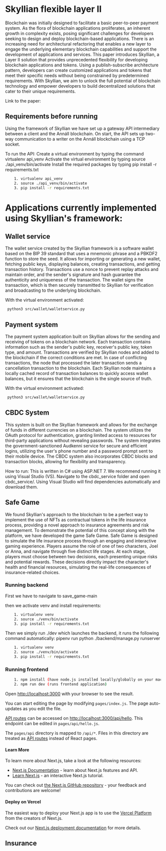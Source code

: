 
# Skyllian flexible layer II

Blockchain was initially designed to facilitate a basic peer-to-peer payment system. As the flora of blockchain applications proliferates, an inherent growth in complexity exists, posing significant challenges for developers seeking to design and deploy blockchain-based applications. There is an increasing need for architectural refactoring that enables a new layer to engage the underlying elementary blockchain capabilities and support the development of applications and services. This paper introduces Skyllian, a Layer II solution that provides unprecedented flexibility for developing blockchain applications and tokens. Using a publish-subscribe architecture pattern, developers can create customized applications and tokens that meet their specific needs without being constrained by predetermined requirements. With Skyllian, we aim to unlock the full potential of blockchain technology and empower developers to build decentralized solutions that cater to their unique requirements.

Link to the paper: <link>


##  Requirements before running


Using the framework of Skyllian we have set up a gateway API intermediary between a client and the Annáll blockchain. On start, the API sets up two-way communication to a writer on the Annáll blockchain using a TCP socket.


To run the API:
Create a virtual environment by typing the command virtualenv api_venv
Activate the virtual environment by typing source ./api_venv/bin/activate
Install the required packages by typing pip install -r requirements.txt



```bash
    1. virtualenv api_venv
    2. source ./api_venv/bin/activate
    3. pip install -r requirements.txt
```

# Applications currently implemented using Skyllian's framework:
## Wallet service
The wallet service created by the Skyllian framework is a software wallet based on the BIP 39 standard that uses a mnemonic phrase and a PBKDF2 function to store the seed. It allows for importing or generating a new wallet, fetching public keys, displaying balances, creating transactions, and getting transaction history. Transactions use a nonce to prevent replay attacks and maintain order, and the sender's signature and hash guarantee the authenticity and uniqueness of the transaction. The wallet signs the transaction, which is then securely transmitted to Skyllian for verification and broadcasting to the underlying blockchain.

With the virtual environment activated:
```bash
 python3 src/wallet/walletservice.py
```


## Payment system
The payment system application built on Skyllian allows for the sending and receiving of tokens on a blockchain network. Each transaction contains information such as the sender's public key, receiver's public key, token type, and amount. Transactions are verified by Skyllian nodes and added to the blockchain if the correct conditions are met. In case of conflicting transactions, the node that processed the later transaction sends a cancellation transaction to the blockchain. Each Skyllian node maintains a locally cached record of transaction balances to quickly access wallet balances, but it ensures that the blockchain is the single source of truth.

With the virtual environment activated:
```bash
 python3 src/wallet/walletservice.py
```

## CBDC System
This system is built on the Skyllian framework and allows for the exchange of funds in different currencies on a blockchain. The system utilizes the OAuth protocol for authentication, granting limited access to resources for third-party applications without revealing passwords. The system integrates the government-sanctioned Audkenni service for secure and efficient logins, utilizing the user's phone number and a password prompt sent to their mobile device. The CBDC system also incorporates CBDC blocks and transaction blocks, allowing for flexibility and transparency.

How to run:
This is written in C# using ASP.NET 7. We recommend running it using Visual Studio (VS). Navigate to the cbdc_service folder and open cbdc_service/. Using Visual Studio will find dependencies automatically and download them.

## Safe Game
We found Skyllian's approach to the blockchain to be a perfect way to implement the use of NFTs as contractual tokens in the life insurance process, providing a novel approach to insurance agreements and risk management. To demonstrate the potential of this concept along with the platform, we have developed the game Safe Game. Safe Game is designed to simulate the life insurance process through an engaging and interactive gaming experience. Players assume the role of one of two characters, Joel or Anna, and navigate through five distinct life stages. At each stage, players must choose between two decisions, each presenting unique risks and potential rewards. These decisions directly impact the character's health and financial resources, simulating the real-life consequences of insurance-related choices.


### Running backend
First we have to navigate to save_game-main

then we activate venv and install requirements:

```bash
    1. virtualenv venv
    2. source ./venv/bin/activate
    3. pip install -r requirements.txt
```

Then we simply run ./dev which launches the backend, it runs the following command automatically: pipenv run python ./backend/manage.py runserver


```bash
    1. virtualenv venv
    2. source ./venv/bin/activate
    3. pip install -r requirements.txt
```

### Running frontend

```bash
    1. npm install (have node.js installed locally/globally on your machine)
    2. npm run dev (runs frontend application)


```


Open [http://localhost:3000](http://localhost:3000) with your browser to see the result.

You can start editing the page by modifying `pages/index.js`. The page auto-updates as you edit the file.

[API routes](https://nextjs.org/docs/api-routes/introduction) can be accessed on [http://localhost:3000/api/hello](http://localhost:3000/api/hello). This endpoint can be edited in `pages/api/hello.js`.

The `pages/api` directory is mapped to `/api/*`. Files in this directory are treated as [API routes](https://nextjs.org/docs/api-routes/introduction) instead of React pages.

#### Learn More

To learn more about Next.js, take a look at the following resources:

- [Next.js Documentation](https://nextjs.org/docs) - learn about Next.js features and API.
- [Learn Next.js](https://nextjs.org/learn) - an interactive Next.js tutorial.

You can check out [the Next.js GitHub repository](https://github.com/vercel/next.js/) - your feedback and contributions are welcome!

#### Deploy on Vercel

The easiest way to deploy your Next.js app is to use the [Vercel Platform](https://vercel.com/new?utm_medium=default-template&filter=next.js&utm_source=create-next-app&utm_campaign=create-next-app-readme) from the creators of Next.js.

Check out our [Next.js deployment documentation](https://nextjs.org/docs/deployment) for more details.


## Insurance
